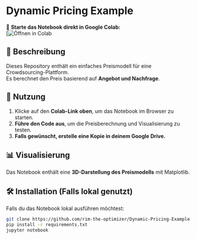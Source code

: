 # Dynamic Pricing Example

🚀 **Starte das Notebook direkt in Google Colab:**  
[![Öffnen in Colab](https://colab.research.google.com/github/rim-the-optimizer/Dynamic-Pricing-Example/blob/main/dynamic_pricing.ipynb)

## 📖 Beschreibung
Dieses Repository enthält ein einfaches Preismodell für eine Crowdsourcing-Plattform.  
Es berechnet den Preis basierend auf **Angebot und Nachfrage**.

## 🔧 Nutzung
1. Klicke auf den **Colab-Link oben**, um das Notebook im Browser zu starten.  
2. **Führe den Code aus**, um die Preisberechnung und Visualisierung zu testen.  
3. **Falls gewünscht, erstelle eine Kopie in deinem Google Drive.**

## 📊 Visualisierung
Das Notebook enthält eine **3D-Darstellung des Preismodells** mit Matplotlib.

## 🛠 Installation (Falls lokal genutzt)
Falls du das Notebook lokal ausführen möchtest:
```bash
git clone https://github.com/rim-the-optimizer/Dynamic-Pricing-Example.git
pip install -r requirements.txt
jupyter notebook
